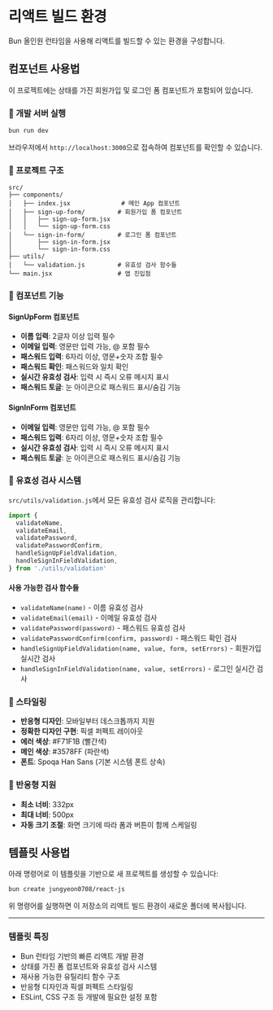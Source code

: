 # 리액트 빌드 환경

Bun 올인원 런타임을 사용해 리액트를 빌드할 수 있는 환경을 구성합니다.

## 컴포넌트 사용법

이 프로젝트에는 상태를 가진 회원가입 및 로그인 폼 컴포넌트가 포함되어 있습니다.

### 🚀 개발 서버 실행

```sh
bun run dev
```

브라우저에서 `http://localhost:3000`으로 접속하여 컴포넌트를 확인할 수 있습니다.

### 📁 프로젝트 구조

```
src/
├── components/
│   ├── index.jsx              # 메인 App 컴포넌트
│   ├── sign-up-form/         # 회원가입 폼 컴포넌트
│   │   ├── sign-up-form.jsx
│   │   └── sign-up-form.css
│   └── sign-in-form/         # 로그인 폼 컴포넌트
│       ├── sign-in-form.jsx
│       └── sign-in-form.css
├── utils/
│   └── validation.js         # 유효성 검사 함수들
└── main.jsx                  # 앱 진입점
```

### 🎯 컴포넌트 기능

#### SignUpForm 컴포넌트

- **이름 입력**: 2글자 이상 입력 필수
- **이메일 입력**: 영문만 입력 가능, @ 포함 필수
- **패스워드 입력**: 6자리 이상, 영문+숫자 조합 필수
- **패스워드 확인**: 패스워드와 일치 확인
- **실시간 유효성 검사**: 입력 시 즉시 오류 메시지 표시
- **패스워드 토글**: 눈 아이콘으로 패스워드 표시/숨김 기능

#### SignInForm 컴포넌트

- **이메일 입력**: 영문만 입력 가능, @ 포함 필수
- **패스워드 입력**: 6자리 이상, 영문+숫자 조합 필수
- **실시간 유효성 검사**: 입력 시 즉시 오류 메시지 표시
- **패스워드 토글**: 눈 아이콘으로 패스워드 표시/숨김 기능

### 🔧 유효성 검사 시스템

`src/utils/validation.js`에서 모든 유효성 검사 로직을 관리합니다:

```javascript
import {
  validateName,
  validateEmail,
  validatePassword,
  validatePasswordConfirm,
  handleSignUpFieldValidation,
  handleSignInFieldValidation,
} from './utils/validation'
```

#### 사용 가능한 검사 함수들

- `validateName(name)` - 이름 유효성 검사
- `validateEmail(email)` - 이메일 유효성 검사
- `validatePassword(password)` - 패스워드 유효성 검사
- `validatePasswordConfirm(confirm, password)` - 패스워드 확인 검사
- `handleSignUpFieldValidation(name, value, form, setErrors)` - 회원가입 실시간 검사
- `handleSignInFieldValidation(name, value, setErrors)` - 로그인 실시간 검사

### 🎨 스타일링

- **반응형 디자인**: 모바일부터 데스크톱까지 지원
- **정확한 디자인 구현**: 픽셀 퍼펙트 레이아웃
- **에러 색상**: #F71F1B (빨간색)
- **메인 색상**: #3578FF (파란색)
- **폰트**: Spoqa Han Sans (기본 시스템 폰트 상속)

### 📱 반응형 지원

- **최소 너비**: 332px
- **최대 너비**: 500px
- **자동 크기 조절**: 화면 크기에 따라 폼과 버튼이 함께 스케일링

## 템플릿 사용법

아래 명령어로 이 템플릿을 기반으로 새 프로젝트를 생성할 수 있습니다:

```sh
bun create jungyeon0708/react-js
```

위 명령어를 실행하면 이 저장소의 리액트 빌드 환경이 새로운 폴더에 복사됩니다.

---

### 템플릿 특징

- Bun 런타임 기반의 빠른 리액트 개발 환경
- 상태를 가진 폼 컴포넌트와 유효성 검사 시스템
- 재사용 가능한 유틸리티 함수 구조
- 반응형 디자인과 픽셀 퍼펙트 스타일링
- ESLint, CSS 구조 등 개발에 필요한 설정 포함
